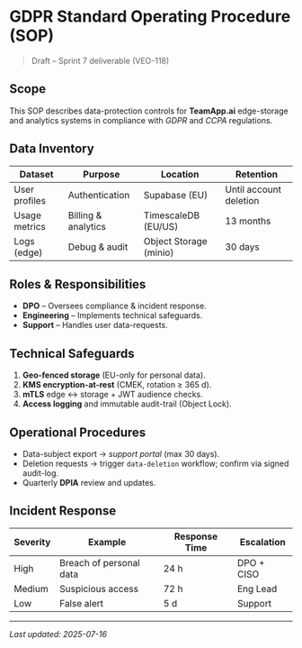 # GDPR Standard Operating Procedure (SOP)

> Draft – Sprint 7 deliverable (VEO-118)

## Scope
This SOP describes data-protection controls for **TeamApp.ai** edge-storage and analytics systems in compliance with *GDPR* and *CCPA* regulations.

## Data Inventory
| Dataset | Purpose | Location | Retention |
|---------|---------|----------|-----------|
| User profiles | Authentication | Supabase (EU) | Until account deletion |
| Usage metrics | Billing & analytics | TimescaleDB (EU/US) | 13 months |
| Logs (edge) | Debug & audit | Object Storage (minio) | 30 days |

## Roles & Responsibilities
* **DPO** – Oversees compliance & incident response.
* **Engineering** – Implements technical safeguards.
* **Support** – Handles user data-requests.

## Technical Safeguards
1. **Geo-fenced storage** (EU-only for personal data).
2. **KMS encryption-at-rest** (CMEK, rotation ≥ 365 d).
3. **mTLS** edge ↔ storage + JWT audience checks.
4. **Access logging** and immutable audit-trail (Object Lock).

## Operational Procedures
* Data-subject export → *support portal* (max 30 days).
* Deletion requests → trigger `data-deletion` workflow; confirm via signed audit-log.
* Quarterly **DPIA** review and updates.

## Incident Response
| Severity | Example | Response Time | Escalation |
|----------|---------|---------------|------------|
| High | Breach of personal data | 24 h | DPO + CISO |
| Medium | Suspicious access | 72 h | Eng Lead |
| Low | False alert | 5 d | Support |

---
_Last updated: 2025-07-16_